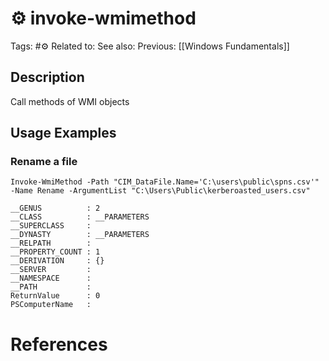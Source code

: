 # ⚙️ invoke-wmimethod

Tags: #⚙️
Related to:
See also:
Previous: [[Windows Fundamentals]]

## Description

Call methods of WMI objects

## Usage Examples

### Rename a file

	Invoke-WmiMethod -Path "CIM_DataFile.Name='C:\users\public\spns.csv'" -Name Rename -ArgumentList "C:\Users\Public\kerberoasted_users.csv"

```powershell-session
__GENUS          : 2
__CLASS          : __PARAMETERS
__SUPERCLASS     :
__DYNASTY        : __PARAMETERS
__RELPATH        :
__PROPERTY_COUNT : 1
__DERIVATION     : {}
__SERVER         :
__NAMESPACE      :
__PATH           :
ReturnValue      : 0
PSComputerName   :
```

# References